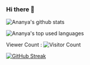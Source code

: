 ### Hi there 👋

<!--
**ananya0809/ananya0809** is a ✨ _special_ ✨ repository because its `README.md` (this file) appears on your GitHub profile.

Here are some ideas to get you started:

- 🔭 I’m currently working on ...
- 🌱 I’m currently learning ...
- 👯 I’m looking to collaborate on ...
- 🤔 I’m looking for help with ...
- 💬 Ask me about ...
- 📫 How to reach me: ...
- 😄 Pronouns: ...
- ⚡ Fun fact: ...
-->
![Ananya's github stats](https://github-readme-stats.vercel.app/api?username=ananya0809&show_icons=true&count_private=true&show_icons=true)

![Ananya's top used languages](https://github-readme-stats.vercel.app/api/top-langs/?username=ananya0809&layout=compact)

Viewer Count :
 ![Visitor Count](https://profile-counter.glitch.me/{ananya0809}/count.svg)

[![GitHub Streak](http://github-readme-streak-stats.herokuapp.com?user=ananya0809&theme=github-light&date_format=M%20j%5B%2C%20Y%5D)](https://git.io/streak-stats)
